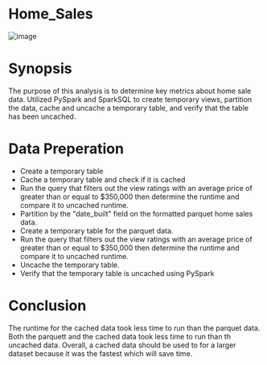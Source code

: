 # Home_Sales
![image](https://github.com/diego-lazaro/Home_Sales/assets/115186079/ecaec539-a227-4c44-95a6-7556980273ab)

# Synopsis

The purpose of this analysis is to determine key metrics about home sale data. Utilized PySpark and SparkSQL to create temporary views, partition the data, cache and uncache a temporary table, and verify that the table has been uncached.

# Data Preperation
* Create a temporary table
* Cache a temporary table and check if it is cached
* Run the query that filters out the view ratings with an average price of greater than or equal to $350,000 then determine the runtime and compare it to uncached runtime.
* Partition by the "date_built" field on the formatted parquet home sales data.
* Create a temporary table for the parquet data.
* Run the query that filters out the view ratings with an average price of greater than or equal to $350,000 then determine the runtime and compare it to uncached runtime.
* Uncache the temporary table.
* Verify that the temporary table is uncached using PySpark

# Conclusion
The runtime for the cached data took less time to run than the parquet data. Both the parquett and the cached data took less time to run than th uncached data. Overall, a cached data should be used to for a larger dataset because it was the fastest which will save time. 
